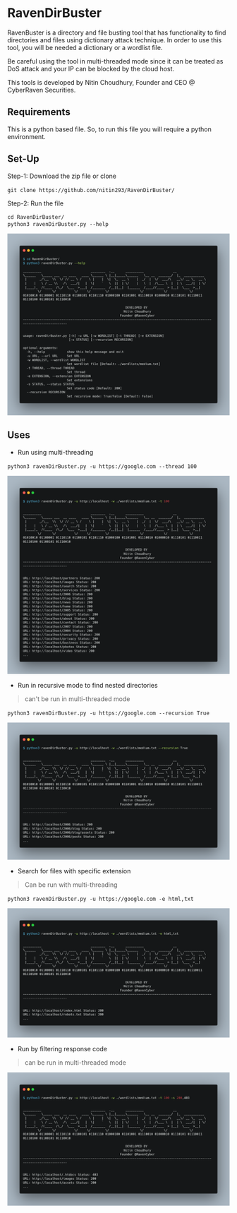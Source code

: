 # RavenDirBuster
RavenBuster is a directory and file busting tool that has functionality to find directories and files using dictionary attack technique. In order to use this tool, you will be needed a dictionary or a wordlist file. 


Be careful using the tool in multi-threaded mode since it can be treated as DoS attack and your IP can be blocked by the cloud host. 


This tools is developed by Nitin Choudhury, Founder and CEO @ CyberRaven Securities.

## Requirements
This is a python based file. So, to run this file you will require a python environment.

## Set-Up
Step-1: Download the zip file or clone

`git clone https://github.com/nitin293/RavenDirBuster/`

Step-2: Run the file

```
cd RavenDirBuster/
python3 ravenDirBuster.py --help
```

![img](./assets/img-0.png)

## Uses

* Run using multi-threading

`python3 ravenDirBuster.py -u https://google.com --thread 100`

![img](./assets/img-1.png)


* Run in recursive mode to find nested directories

> can't be run in multi-threaded mode

`python3 ravenDirBuster.py -u https://google.com --recursion True`

![img](./assets/img-2.png)


* Search for files with specific extension

> Can be run with multi-threading

`python3 ravenDirBuster.py -u https://google.com -e html,txt`

![img](./assets/img-3.png)


* Run by filtering response code

> can be run in multi-threaded mode

![img](./assets/img-4.png)
